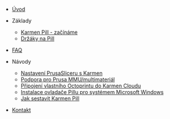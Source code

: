 <!-- docs/cs/_sidebar.md -->

* [Úvod](/)

* Základy

  * [Karmen Pill - začínáme](karmen-pill-zaciname.md)
  * [Držáky na Pill](drzaky-na-pill.md)

* [FAQ](faq.md)

* Návody

  <!-- * [Jak si sestavit vlastní Karmen](jak-se-sestavit-vlastni-karmen.md) -->
  * [Nastavení PrusaSliceru s Karmen](prusaslicer-gcode-upload.md)
  * [Podpora pro Prusa MMU/multimateriál](konfigurace-pill-podpora-mmu.md)
  * [Připojení vlastního Octoprintu do Karmen Cloudu](pripojeni-octoprintu-do-karmen-cloudu.md)
  * [Instalace ovladače Pillu pro systémem Microsoft Windows](windows.md)
  * [Jak sestavit Karmen Pill](sestaveni-karmen-pill.md)

* [Kontakt](/)